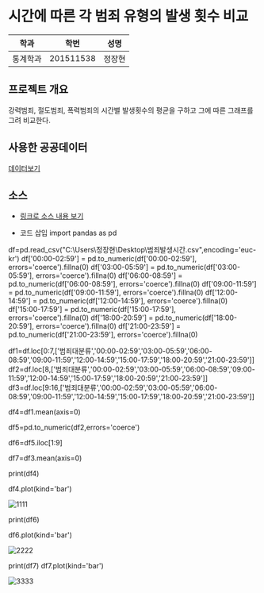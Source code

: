 # 시간에 따른 각 범죄 유형의 발생 횟수 비교

학과 | 학번 | 성명
---- | ---- | ---- 
통계학과 |201511538 |정장현


## 프로젝트 개요
강력범죄, 절도범죄, 폭력범죄의 시간별 발생횟수의 평균을 구하고 그에 따른 그래프를 그려 비교한다.

## 사용한 공공데이터 
[데이터보기](https://github.com/wkd4067/jjh/blob/master/%EB%B2%94%EC%A3%84%EB%B0%9C%EC%83%9D%EC%8B%9C%EA%B0%84.csv)

## 소스
* [링크로 소스 내용 보기](https://github.com/wkd4067/jjh/blob/master/5555.py)

* 코드 삽입
import pandas as pd

df=pd.read_csv("C:\\Users\\정장현\\Desktop\\범죄발생시간.csv",encoding='euc-kr')
df['00:00-02:59'] = pd.to_numeric(df['00:00-02:59'], errors='coerce').fillna(0)
df['03:00-05:59'] = pd.to_numeric(df['03:00-05:59'], errors='coerce').fillna(0)
df['06:00-08:59'] = pd.to_numeric(df['06:00-08:59'], errors='coerce').fillna(0)
df['09:00-11:59'] = pd.to_numeric(df['09:00-11:59'], errors='coerce').fillna(0)
df['12:00-14:59'] = pd.to_numeric(df['12:00-14:59'], errors='coerce').fillna(0)
df['15:00-17:59'] = pd.to_numeric(df['15:00-17:59'], errors='coerce').fillna(0)
df['18:00-20:59'] = pd.to_numeric(df['18:00-20:59'], errors='coerce').fillna(0)
df['21:00-23:59'] = pd.to_numeric(df['21:00-23:59'], errors='coerce').fillna(0)

df1=df.loc[0:7,['범죄대분류','00:00-02:59','03:00-05:59','06:00-08:59','09:00-11:59','12:00-14:59','15:00-17:59','18:00-20:59','21:00-23:59']]
df2=df.loc[8,['범죄대분류','00:00-02:59','03:00-05:59','06:00-08:59','09:00-11:59','12:00-14:59','15:00-17:59','18:00-20:59','21:00-23:59']]
df3=df.loc[9:16,['범죄대분류','00:00-02:59','03:00-05:59','06:00-08:59','09:00-11:59','12:00-14:59','15:00-17:59','18:00-20:59','21:00-23:59']]

df4=df1.mean(axis=0)

df5=pd.to_numeric(df2,errors='coerce')

df6=df5.iloc[1:9]

df7=df3.mean(axis=0)

print(df4)

df4.plot(kind='bar')

![1111](https://user-images.githubusercontent.com/51112537/58796500-66a6aa80-8638-11e9-8e71-1e4eb16908eb.PNG)



print(df6)

df6.plot(kind='bar')

![2222](https://user-images.githubusercontent.com/51112537/58796568-95bd1c00-8638-11e9-886b-ed11b69e8a25.PNG)


print(df7)
df7.plot(kind='bar')

![3333](https://user-images.githubusercontent.com/51112537/58796588-a40b3800-8638-11e9-8d5a-c27edd039069.PNG)



